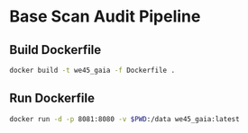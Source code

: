 # Base Scan Audit Pipeline

## Build Dockerfile

```bash
docker build -t we45_gaia -f Dockerfile .
```

## Run Dockerfile
```bash
docker run -d -p 8081:8080 -v $PWD:/data we45_gaia:latest
```
